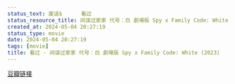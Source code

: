 ```yaml
---
status_text: 废话$      看过
status_resource_title: 间谍过家家 代号：白 劇場版 Spy x Family Code: White‎ (2023)
created_at: 2024-05-04 20:27:19
status_type: movie
date: 2024-05-04 20:27:19
tags: [movie]
title: 看过 - 间谍过家家 代号：白 劇場版 Spy x Family Code: White‎ (2023)
---
```

[豆瓣链接](https://movie.douban.com/subject/36190889/)
